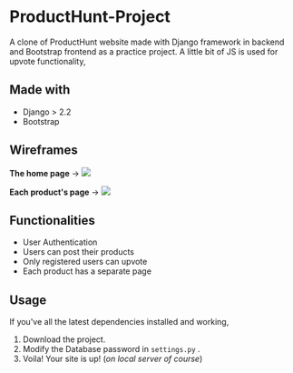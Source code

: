 # ProductHunt-Project
A clone of ProductHunt website made with Django framework in backend and Bootstrap frontend as a practice project. A little bit of JS is used for upvote functionality,


## Made with

- Django > 2.2
- Bootstrap 

## Wireframes

__The home page__ ->
![](https://i.ibb.co/tP6rQWT/wireframe-PHfin.jpg")

__Each product's page__ ->
![](https://i.ibb.co/GCKHBKw/Wireframe2.jpg)

## Functionalities
- User Authentication 
- Users can post their products
- Only registered users can upvote
- Each product has a separate page

## Usage
If you've all the latest dependencies installed and working,

1. Download the project.
2. Modify the Database password in ```settings.py``` .
3. Voila! Your site is up! (*on local server of course*)
